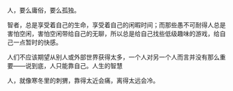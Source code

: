 人，要么庸俗，要么孤独。

智者，总是享受着自己的生命，享受着自己的闲暇时间；而那些愚不可耐得人总是害怕空闲，害怕空闲带给自己的无聊，所以总是给自己找些低级趣味的游戏，给自己一点暂时的快感。

人们不应该期望从别人或外部世界获得太多，一个人对另一个人而言并没有那么重要——说到底，人只能靠自己。人生的智慧

人，就像寒冬里的刺猬，靠得太近会痛，离得太远会冷。
